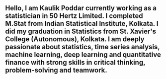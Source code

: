 ## Hello, I am Kaulik Poddar currently working as a statistician in 50 Hertz Limited. I completed M.Stat from Indian Statistical Institute, Kolkata. I did my graduation in Statistics from St. Xavier's College (Autonomous), Kolkata. I am deeply passionate about statistics, time series analysis, machine learning, deep learning and quantitative finance with strong skills in critical thinking, problem-solving and teamwork.
